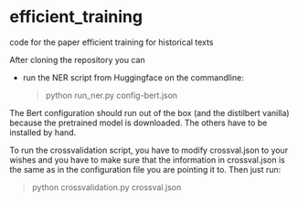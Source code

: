 # efficient_training
code for the paper efficient training for historical texts


After cloning the repository you can 

- run the NER script from Huggingface on the commandline:

    >python run_ner.py config-bert.json

The Bert configuration should run out of the box (and the distilbert vanilla) because the pretrained model is downloaded. The others have to be installed by hand.

To run the crossvalidation script, you have to modify crossval.json to your wishes and you have to make sure that the information in crossval.json is the same as in the configuration file you are pointing it to.
Then just run:

> python crossvalidation.py crossval.json


